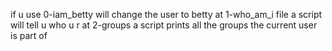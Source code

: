 if u use 0-iam_betty will change the user to betty
at 1-who_am_i file a script will tell u who u r
at 2-groups a script prints all the groups the current user is part of
